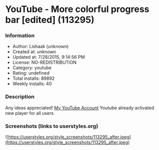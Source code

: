 # YouTube - More colorful progress bar [edited] (113295)

### Information
- Author: Lishaak (unknown)
- Created at: unknown
- Updated at: 7/28/2015, 9:14:56 PM
- License: NO-REDISTRIBUTION
- Category: youtube
- Rating: undefined
- Total installs: 89892
- Weekly installs: 40


### Description
Any ideas appreciated!
<a href="https://goo.gl/5bLFgB">My YouTube Account</a>
Youtube already activated new player for all users


### Screenshots (links to userstyles.org)
![https://userstyles.org/style_screenshots/113295_after.jpeg](https://userstyles.org/style_screenshots/113295_after.jpeg)


